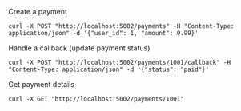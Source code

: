Create a payment
```
curl -X POST "http://localhost:5002/payments" -H "Content-Type: application/json" -d '{"user_id": 1, "amount": 9.99}'
```

Handle a callback (update payment status)
```
curl -X POST "http://localhost:5002/payments/1001/callback" -H "Content-Type: application/json" -d '{"status": "paid"}'
```

Get payment details
```
curl -X GET "http://localhost:5002/payments/1001"
```
